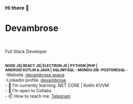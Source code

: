 ### Hi there 👋
<h1>Devambrose</h1><br/>

<p>Full Stack Developer</p><br/>
<b><small>NODE JS| REACT JS| ELECTRON JS | PYTHON |PHP | <br/> ANDROID KOTLIN & JAVA | SQL/MYSQL - MONGO-DB -POSTGRESQL - </small></b><br/>
-Website :<a href='http://itsambrose.space'>devambrose.space</a><br/>
-Linkedin profile :<a href='https://www.linkedin.com/in/ambrose-mwangi/'>devambrose</a><br/>
- 🌱 I’m currently learning .NET CORE | Kotlin KVVM<br/>
- 👯 I’m open to Collabs<br/>
- 📫 How to reach me: <a href='https://t.me/Ambuh'>Telegram</a><br/>
